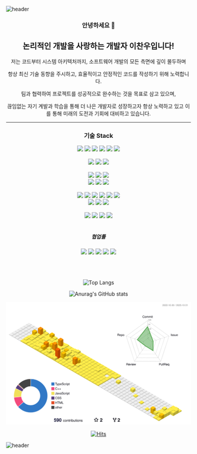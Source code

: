 ![header](https://capsule-render.vercel.app/api?type=waving&color=auto&height=200&section=header&text=Welcome!&fontSize=90&desc=Hello%20I'm%20Aldrich%20Lee&descAlign=60&descAlignY=20&fontAlignY=40)

<h3 align="center"> 안녕하세요 👋 </h3>
<h2 align="center"> 논리적인 개발을 사랑하는 개발자 이찬우입니다!</h2>
<p align="center"> 저는 코드부터 시스템 아키텍처까지, 소프트웨어 개발의 모든 측면에 깊이 몰두하며</p>
<p align="center"> 항상 최신 기술 동향을 주시하고, 효율적이고 안정적인 코드를 작성하기 위해 노력합니다.</p>
<p align="center"> 팀과 협력하여 프로젝트를 성공적으로 완수하는 것을 목표로 삼고 있으며, </p>
<p align="center"> 끊임없는 자기 계발과 학습을 통해 더 나은 개발자로 성장하고자 항상 노력하고 있고 이를 통해 미래의 도전과 기회에 대비하고 있습니다.</p>

---

<h3 align="center"> 기술 Stack </h3>

<div align="center">
  <img src="https://img.shields.io/badge/nodejs-green?style=flat&logo=Node.js&logoColor=white"/>
  <img src="https://img.shields.io/badge/HTML5-red?style=flat&logo=HTML5&logoColor=white"/>
  <img src="https://img.shields.io/badge/CSS3-blue?style=flat&logo=CSS3&logoColor=white"/>
  <img src="https://img.shields.io/badge/JavaScript-yellow?style=flat&logo=JavaScript&logoColor=white"/>
  <img src="https://img.shields.io/badge/TypeScript-blue?style=flat&logo=TypeScript&logoColor=white"/>
  <img src="https://img.shields.io/badge/Java-Purple?style=flat&logo=Java&logoColor=white"/>
</div>
<br>
<div align="center">
  <img src="https://img.shields.io/badge/react-blue?style=flat&logo=react&logoColor=white"/>
  <img src="https://img.shields.io/badge/Next.js-yellow?style=flat&logo=Next.js&logoColor=white"/>
  <img src="https://img.shields.io/badge/TailwindCss-blue?style=flat&logo=Tailwind CSS&logoColor=white"/>
<!--   <img src="https://img.shields.io/badge/JavaScript-yellow?style=flat&logo=JavaScript&logoColor=white"/> -->
</div>
<br>
<div align="center">
  <img src="https://img.shields.io/badge/NestJs-black?style=flat&logo=NestJs&logoColor=red"/>
  <img src="https://img.shields.io/badge/Express.js-yellow?style=flat&logo=Express&logoColor=white"/>
  <img src="https://img.shields.io/badge/SpringBoot-green?style=flat&logo=Spring Boot&logoColor=white"/>
  <br>
  <img src="https://img.shields.io/badge/MySQL-blue?style=flat&logo=MySQL&logoColor=white"/>
  <img src="https://img.shields.io/badge/MongoDB-green?style=flat&logo=MongoDB&logoColor=white"/>
  <img src="https://img.shields.io/badge/PostgreSQL-blue?style=flat&logo=PostgreSQL&logoColor=white"/>
  
</div>
<br>
<div align="center">
  <img src="https://img.shields.io/badge/PM2-black?style=flat&logo=PM2&logoColor=white"/>
  <img src="https://img.shields.io/badge/npm-black?style=flat&logo=npm&logoColor=white"/>
  <img src="https://img.shields.io/badge/Axios-black?style=flat&logo=Axios&logoColor=white"/>
  <img src="https://img.shields.io/badge/vercel-black?style=flat&logo=vercel&logoColor=white"/>
  <img src="https://img.shields.io/badge/Amazon AWS-black?style=flat&logo=Amazon AWS&logoColor=white"/>
  <img src="https://img.shields.io/badge/Amazon EC2-black?style=flat&logo=Amazon EC2&logoColor=white"/>
</div>
<div align="center">
  <img src="https://img.shields.io/badge/Swagger-black?style=flat&logo=Swagger&logoColor=white"/>
  <img src="https://img.shields.io/badge/.ENV-black?style=flat&logo=.ENV&logoColor=white"/>
  <img src="https://img.shields.io/badge/Ubuntu-black?style=flat&logo=Ubuntu&logoColor=white"/>
</div>
<br>
<div align="center">
  <img src="https://img.shields.io/badge/Unity-black?style=flat&logo=Unity&logoColor=white"/>
  <img src="https://img.shields.io/badge/csharp-black?style=flat&logo=csharp&logoColor=white"/>
  <img src="https://img.shields.io/badge/firebase-black?style=flat&logo=firebase&logoColor=white"/>
  <img src="https://img.shields.io/badge/googleanalytics-black?style=flat&logo=googleanalytics&logoColor=white"/>
</div>
<br>
<h5 align="center"> 협업툴 </h5>
<div align="center">
  <img src="https://img.shields.io/badge/Github-black?style=flat&logo=Github&logoColor=white"/>
  <img src="https://img.shields.io/badge/Notion-black?style=flat&logo=Notion&logoColor=white"/>
  <img src="https://img.shields.io/badge/Slack-black?style=flat&logo=Slack&logoColor=white"/>
  <img src="https://img.shields.io/badge/Figma-black?style=flat&logo=Figma&logoColor=white"/>
  <img src="https://img.shields.io/badge/Telegram-black?style=flat&logo=Telegram&logoColor=white"/>
</div>

<br>
<br>
<br>

<div align="center">
  
![Top Langs](https://github-readme-stats-git-masterrstaa-rickstaa.vercel.app/api/top-langs/?username=LChanwoo&layout=compact&theme=monokai)

</div>

<div align="center">
  
![Anurag's GitHub stats](https://github-readme-stats-git-masterrstaa-rickstaa.vercel.app/api?username=LChanwoo&show_icons=true&theme=monokai)

</div>




<!--
**LChanwoo/LChanwoo** is a ✨ _special_ ✨ repository because its `README.md` (this file) appears on your GitHub profile.
Here are some ideas to get you started:

- 🔭 I’m currently working on ...
- 🌱 I’m currently learning ...
- 👯 I’m looking to collaborate on ...
- 🤔 I’m looking for help with ...
- 💬 Ask me about ...
- 📫 How to reach me: ...
- 😄 Pronouns: ...
- ⚡ Fun fact: ...
-->
![](./profile-3d-contrib/profile-green-animate.svg)
<div align="center">

[![Hits](https://hits.seeyoufarm.com/api/count/incr/badge.svg?url=https%3A%2F%2Fgithub.com%2FLChanwoo&count_bg=%2379C83D&title_bg=%23555555&icon=&icon_color=%23E7E7E7&title=hits&edge_flat=false)](https://hits.seeyoufarm.com)  
  
</div>

![header](https://capsule-render.vercel.app/api?type=waving&color=auto&height=100&section=footer&text=Thank%20you&fontSize=60)
